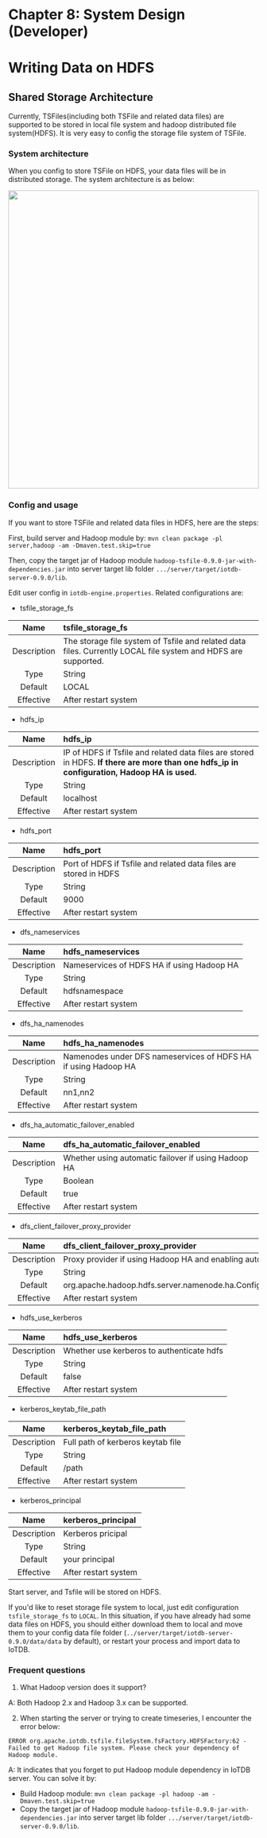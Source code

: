 <!--

    Licensed to the Apache Software Foundation (ASF) under one
    or more contributor license agreements.  See the NOTICE file
    distributed with this work for additional information
    regarding copyright ownership.  The ASF licenses this file
    to you under the Apache License, Version 2.0 (the
    "License"); you may not use this file except in compliance
    with the License.  You may obtain a copy of the License at

        http://www.apache.org/licenses/LICENSE-2.0

    Unless required by applicable law or agreed to in writing,
    software distributed under the License is distributed on an
    "AS IS" BASIS, WITHOUT WARRANTIES OR CONDITIONS OF ANY
    KIND, either express or implied.  See the License for the
    specific language governing permissions and limitations
    under the License.

-->

# Chapter 8: System Design (Developer)

# Writing Data on HDFS

## Shared Storage Architecture

Currently, TSFiles(including both TSFile and related data files) are supported to be stored in local file system and hadoop distributed file system(HDFS). It is very easy to config the storage file system of TSFile.

### System architecture

When you config to store TSFile on HDFS, your data files will be in distributed storage. The system architecture is as below:

<img style="width:100%; max-width:700px; max-height:600px; margin-left:auto; margin-right:auto; display:block;" src="https://user-images.githubusercontent.com/19167280/66922722-35180400-f05a-11e9-8ff0-7dd51716e4a8.png">

### Config and usage

If you want to store TSFile and related data files in HDFS, here are the steps:

First, build server and Hadoop module by: `mvn clean package -pl server,hadoop -am -Dmaven.test.skip=true`

Then, copy the target jar of Hadoop module `hadoop-tsfile-0.9.0-jar-with-dependencies.jar` into server target lib folder `.../server/target/iotdb-server-0.9.0/lib`.

Edit user config in `iotdb-engine.properties`. Related configurations are:

* tsfile\_storage\_fs

|Name| tsfile\_storage\_fs |
|:---:|:---|
|Description| The storage file system of Tsfile and related data files. Currently LOCAL file system and HDFS are supported.|
|Type| String |
|Default|LOCAL |
|Effective|After restart system|

* hdfs\_ip

|Name| hdfs\_ip |
|:---:|:---|
|Description| IP of HDFS if Tsfile and related data files are stored in HDFS. **If there are more than one hdfs\_ip in configuration, Hadoop HA is used.**|
|Type| String |
|Default|localhost |
|Effective|After restart system|

* hdfs\_port

|Name| hdfs\_port |
|:---:|:---|
|Description| Port of HDFS if Tsfile and related data files are stored in HDFS|
|Type| String |
|Default|9000 |
|Effective|After restart system|

* dfs\_nameservices

|Name| hdfs\_nameservices |
|:---:|:---|
|Description| Nameservices of HDFS HA if using Hadoop HA|
|Type| String |
|Default|hdfsnamespace |
|Effective|After restart system|

* dfs\_ha\_namenodes

|Name| hdfs\_ha\_namenodes |
|:---:|:---|
|Description| Namenodes under DFS nameservices of HDFS HA if using Hadoop HA|
|Type| String |
|Default|nn1,nn2 |
|Effective|After restart system|

* dfs\_ha\_automatic\_failover\_enabled

|Name| dfs\_ha\_automatic\_failover\_enabled |
|:---:|:---|
|Description| Whether using automatic failover if using Hadoop HA|
|Type| Boolean |
|Default|true |
|Effective|After restart system|

* dfs\_client\_failover\_proxy\_provider

|Name| dfs\_client\_failover\_proxy\_provider |
|:---:|:---|
|Description| Proxy provider if using Hadoop HA and enabling automatic failover|
|Type| String |
|Default|org.apache.hadoop.hdfs.server.namenode.ha.ConfiguredFailoverProxyProvider |
|Effective|After restart system|

* hdfs\_use\_kerberos

|Name| hdfs\_use\_kerberos |
|:---:|:---|
|Description| Whether use kerberos to authenticate hdfs|
|Type| String |
|Default|false |
|Effective|After restart system|

* kerberos\_keytab\_file_path

|Name| kerberos\_keytab\_file_path |
|:---:|:---|
|Description| Full path of kerberos keytab file|
|Type| String |
|Default|/path |
|Effective|After restart system|

* kerberos\_principal

|Name| kerberos\_principal |
|:---:|:---|
|Description| Kerberos pricipal|
|Type| String |
|Default|your principal |
|Effective|After restart system|

Start server, and Tsfile will be stored on HDFS.

If you'd like to reset storage file system to local, just edit configuration `tsfile_storage_fs` to `LOCAL`. In this situation, if you have already had some data files on HDFS, you should either download them to local and move them to your config data file folder (`../server/target/iotdb-server-0.9.0/data/data` by default), or restart your process and import data to IoTDB.

### Frequent questions

1. What Hadoop version does it support?

A: Both Hadoop 2.x and Hadoop 3.x can be supported.

2. When starting the server or trying to create timeseries, I encounter the error below:
```
ERROR org.apache.iotdb.tsfile.fileSystem.fsFactory.HDFSFactory:62 - Failed to get Hadoop file system. Please check your dependency of Hadoop module.
```

A: It indicates that you forget to put Hadoop module dependency in IoTDB server. You can solve it by:
* Build Hadoop module: `mvn clean package -pl hadoop -am -Dmaven.test.skip=true`
* Copy the target jar of Hadoop module `hadoop-tsfile-0.9.0-jar-with-dependencies.jar` into server target lib folder `.../server/target/iotdb-server-0.9.0/lib`.
